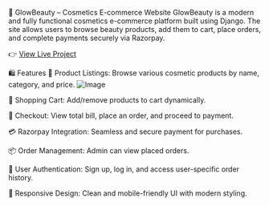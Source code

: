 💄 GlowBeauty – Cosmetics E-commerce Website
GlowBeauty is a modern and fully functional cosmetics e-commerce platform built using Django. The site allows users to browse beauty products, add them to cart, place orders, and complete payments securely via Razorpay.

👉 [View Live Project](http://snehakolape.pythonanywhere.com/)


🛍️ Features
🧴 Product Listings: Browse various cosmetic products by name, category, and price.
![Image](https://github.com/user-attachments/assets/150a9984-dbf7-43e5-a27f-174e6914ec75)

🛒 Shopping Cart: Add/remove products to cart dynamically.

👛 Checkout: View total bill, place an order, and proceed to payment.

💳 Razorpay Integration: Seamless and secure payment for purchases.

📦 Order Management: Admin can view placed orders.

🔐 User Authentication: Sign up, log in, and access user-specific order history.

🎨 Responsive Design: Clean and mobile-friendly UI with modern styling.




